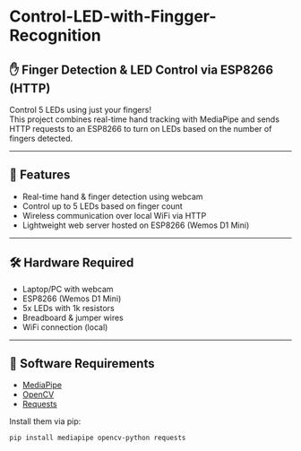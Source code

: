 # Control-LED-with-Fingger-Recognition
## ✋ Finger Detection & LED Control via ESP8266 (HTTP)

Control 5 LEDs using just your fingers!  
This project combines real-time hand tracking with MediaPipe and sends HTTP requests to an ESP8266 to turn on LEDs based on the number of fingers detected.

---

## 🎯 Features
- Real-time hand & finger detection using webcam
- Control up to 5 LEDs based on finger count
- Wireless communication over local WiFi via HTTP
- Lightweight web server hosted on ESP8266 (Wemos D1 Mini)

---

## 🛠️ Hardware Required
- Laptop/PC with webcam
- ESP8266 (Wemos D1 Mini)
- 5x LEDs with 1k resistors
- Breadboard & jumper wires
- WiFi connection (local)

---

## 🧰 Software Requirements
- [MediaPipe](https://chuoling.github.io/mediapipe/)
- [OpenCV](https://opencv.org/)
- [Requests](https://docs.python-requests.org/en/latest/)

Install them via pip:
```bash
pip install mediapipe opencv-python requests
